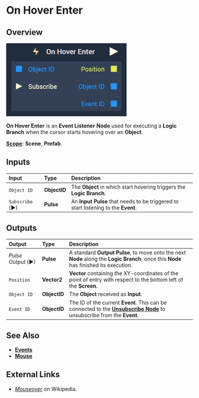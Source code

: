 # On Hover Enter

## Overview

![The On Hover Enter Node.](../../../.gitbook/assets/onhoverenternode.png)

**On Hover Enter** is an **Event Listener** **Node** used for executing a **Logic Branch** when the cursor starts hovering over an **Object**.

[**Scope**](../../overview.md#scopes): **Scene**, **Prefab**.


## Inputs

| Input | Type | Description |
| :--- | :--- | :--- |
| `Object ID` | **ObjectID** | The **Object** in which start hovering triggers the **Logic Branch**. |
| `Subscribe` (►)|**Pulse** | An **Input Pulse** that needs to be triggered to start listening to the **Event**. |

## Outputs

| Output | Type | Description |
| :--- | :--- | :--- |
| _Pulse Output_ \(►\) | **Pulse** | A standard **Output Pulse**, to move onto the next **Node** along the **Logic Branch**, once this **Node** has finished its execution. |
| `Position` | **Vector2** | **Vector** containing the XY-coordinates of the point of entry with respect to the bottom left of the **Screen**. |
| `Object ID` | **ObjectID** | The **Object** received as **Input**. |
|`Event ID`| **ObjectID**| The ID of the current **Event**. This can be connected to the [**Unsubscribe Node**](../unsubscribe.md) to unsubscribe from the **Event**.|

## See Also

* [**Events**](../)
* [**Mouse**](./)

## External Links

* [_Mouseover_](https://en.wikipedia.org/wiki/Mouseover) on Wikipedia.

